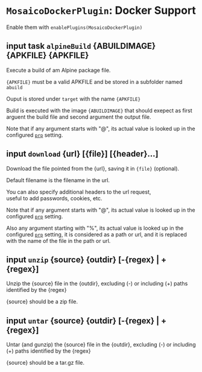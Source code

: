# `MosaicoDockerPlugin`: Docker Support

Enable them with `enablePlugins(MosaicoDockerPlugin)`

## input task `alpineBuild` {ABUILDIMAGE} {APKFILE} {APKFILE}

Execute a build of am Alpine package file.

`{APKFILE}` must be a valid APKFILE and be stored in a subfolder named `abuild`

Ouput is stored under `target` with the name `{APKFILE}`

Build is executed with the image `{ABUILDIMAGE}` that should exepect
as first arguent the build file and second argument the output file.

Note that if any argument starts with "@",
its actual value is looked up in the configured [`prp`](config.md) setting.

## input `download` {url} [{file}] [{header}...]

Download the file pointed from the {url}, saving it in `{file}` (optional).

Default filename is the filename in the url.

You can also specify additional headers to the url request,  
useful to add passwords, cookies, etc.

Note that if any argument starts with "@",
its actual value is looked up in the configured [`prp`](config.md) setting.

Also any argument starting with "%",
its actual value is looked up in the configured [`prp`](config.md) setting,
it is considered  as a path or url, and it is replaced with the name of the file in the path or url.

## input `unzip` {source} {outdir} [-{regex} | +{regex}]

Unzip the {source} file in the {outdir}, excluding (-) or including  (+) paths identified by the {regex}

{source} should be a zip file.

## input `untar` {source} {outdir} [-{regex} | +{regex}]

Untar (and gunzip) the {source} file in the {outdir}, excluding (-) or including  (+) paths identified by the {regex}

{source} should be a tar.gz file.
